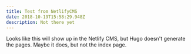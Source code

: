 ```yaml
---
title: Test from NetlifyCMS
date: 2018-10-19T15:58:29.948Z
description: Not there yet
---
```

Looks like this will show up in the Netlify CMS, but Hugo doesn't generate the pages. Maybe it does, but not the index page.
